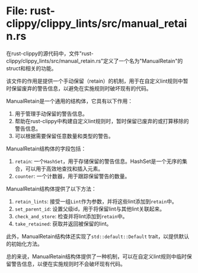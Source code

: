 # File: rust-clippy/clippy_lints/src/manual_retain.rs

在rust-clippy的源代码中，文件"rust-clippy/clippy_lints/src/manual_retain.rs"定义了一个名为"ManualRetain"的struct和相关的功能。

该文件的作用是提供一个手动保留（retain）的机制，用于在自定义lint规则中暂时保留废弃的警告信息，以避免在实施规则时破坏现有的代码。

ManualRetain是一个通用的结构体，它具有以下作用：
1. 用于管理手动保留的警告信息。
2. 帮助在rust-clippy中构建自定义lint规则时，暂时保留已废弃的或打算移除的警告信息。
3. 可以根据需要保留任意数量和类型的警告。

ManualRetain结构体的字段包括：
1. `retain`: 一个`HashSet`，用于存储保留的警告信息。HashSet是一个无序的集合，可以用于高效地查找和插入元素。
2. `counter`: 一个计数器，用于跟踪保留警告的数量。

ManualRetain结构体提供了以下方法：
1. `retain_lints`: 接受一组`Lint`作为参数，并将这些lint添加到`retain`中。
2. `set_parent_id`: 设置父级id，用于将保留lint与其他lint关联起来。
3. `check_and_store`: 检查并将lint添加到`retain`中。
4. `take_retained`: 获取并返回被保留的lint。

此外，ManualRetain结构体还实现了`std::default::Default` trait，以提供默认的初始化方法。

总的来说，ManualRetain结构体提供了一种机制，可以在自定义lint规则中临时保留警告信息，以便在实施规则时不会破坏现有代码。


